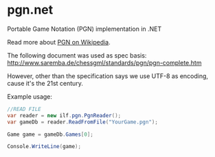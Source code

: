 pgn.net
=======

Portable Game Notation (PGN) implementation in .NET

Read more about [PGN on Wikipedia](http://en.wikipedia.org/wiki/Portable_Game_Notation).


The following document was used as spec basis:
http://www.saremba.de/chessgml/standards/pgn/pgn-complete.htm

However, other than the specification says we use UTF-8 as encoding, cause it's the 21st century.

Example usage:

``` csharp
//READ FILE
var reader = new ilf.pgn.PgnReader();
var gameDb = reader.ReadFromFile("YourGame.pgn");

Game game = gameDb.Games[0];

Console.WriteLine(game);
```
